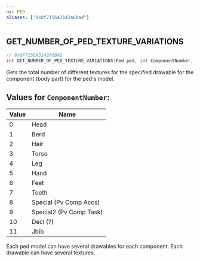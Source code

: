```yaml
---
ns: PED
aliases: ["0x8f7156a3142a6bad"]
---
```

## GET_NUMBER_OF_PED_TEXTURE_VARIATIONS

```c
// 0x8F7156A3142A6BAD
int GET_NUMBER_OF_PED_TEXTURE_VARIATIONS(Ped ped, int ComponentNumber, int DrawableNumber);
```

Gets the total number of different textures for the specified drawable for the component (body part) for the ped's model.

## Values for `ComponentNumber`:
| Value | Name |
| --- | --- |
| 0 | Head |
| 1 | Berd |
| 2 | Hair |
| 3 | Torso |
| 4 | Leg |
| 5 | Hand |
| 6 | Feet |
| 7 | Teeth |
| 8 | Special (Pv Comp Accs) |
| 9 | Special2 (Pv Comp Task) |
| 10 | Decl (?) |
| 11 | Jbib |


Each ped model can have several drawables for each component. Each drawable can have several textures.

